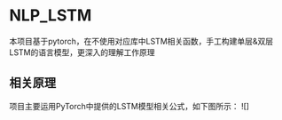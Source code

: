 # NLP_LSTM
本项目基于pytorch，在不使用对应库中LSTM相关函数，手工构建单层&双层LSTM的语言模型，更深入的理解工作原理

## 相关原理
项目主要运用PyTorch中提供的LSTM模型相关公式，如下图所示：
![]

